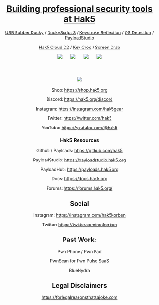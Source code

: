 
<div align="center">

# [Building professional security tools at Hak5 ](https://shop.hak5.org/)




[USB Rubber Ducky](https://www.youtube.com/watch?v=meNlOrdQJFo) / [DuckyScript 3](https://docs.hak5.org/hak5-usb-rubber-ducky/) / [Keystroke Reflection](https://shop.hak5.org/pages/keystroke-reflection) / [OS Detection](https://www.youtube.com/watch?v=hFfo1TdY9hU) / [PayloadStudio](https://shop.hak5.org/products/payload-studio-pro)
  
[Hak5 Cloud C2](https://shop.hak5.org/products/c2) / [Key Croc](https://shop.hak5.org/products/key-croc) / [Screen Crab](https://shop.hak5.org/products/screen-crab)

<a href="https://hak5.org/discord"><img src="https://img.shields.io/discord/506629366659153951?label=Hak5%20Discord&style=for-the-badge"></a>
&nbsp;&nbsp;&nbsp;&nbsp;&nbsp;
<a href="https://youtube.com/hak5"><img src="https://img.shields.io/youtube/channel/views/UC3s0BtrBJpwNDaflRSoiieQ?label=YouTube%20Views&style=for-the-badge"/></a>
&nbsp;&nbsp;&nbsp;&nbsp;&nbsp;
<a href="https://youtube.com/hak5"><img src="https://img.shields.io/youtube/channel/subscribers/UC3s0BtrBJpwNDaflRSoiieQ?style=for-the-badge"/></a>
&nbsp;&nbsp;&nbsp;&nbsp;&nbsp;
<a href="https://twitter.com/hak5"><img src="https://img.shields.io/badge/follow-%40hak5-1DA1F2?logo=twitter&style=for-the-badge"/></a>
<br/><br/>



<h1><a href="https://shop.hak5.org"><img src="https://cdn.shopify.com/s/files/1/0068/2142/files/logo1_hak5_410x.png?v=1613786565"/></a></h1>

Shop: https://shop.hak5.org
  
Discord: https://hak5.org/discord

Instagram: https://instagram.com/hak5gear

Twitter: https://twitter.com/hak5

YouTube: https://youtube.com/@hak5

### Hak5 Resources

Github / Payloads: https://github.com/hak5

PayloadStudio: https://payloadstudio.hak5.org

PayloadHub: https://payloads.hak5.org

Docs: https://docs.hak5.org

Forums: https://forums.hak5.org/



## Social
Instagram: https://instagram.com/hak5korben

Twitter: https://twitter.com/notkorben




## Past Work:
Pwn Phone / Pwn Pad
  
PwnScan for Pwn Pulse SaaS
  
BlueHydra


## Legal Disclaimers

https://forlegalreasonsthatsajoke.com
